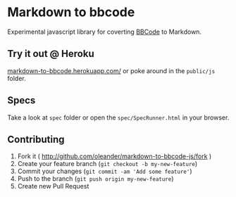 # Markdown to bbcode

Experimental javascript library for coverting [BBCode](http://sv.wikipedia.org/wiki/BBCode) 
to Markdown.

## Try it out @ Heroku

[markdown-to-bbcode.herokuapp.com/](http://markdown-to-bbcode.herokuapp.com/) 
or poke around in the `public/js` folder.

## Specs

Take a look at `spec` folder or open the `spec/SpecRunner.html` in your browser.

## Contributing

1. Fork it ( http://github.com/oleander/markdown-to-bbcode-js/fork )
2. Create your feature branch (`git checkout -b my-new-feature`)
3. Commit your changes (`git commit -am 'Add some feature'`)
4. Push to the branch (`git push origin my-new-feature`)
5. Create new Pull Request